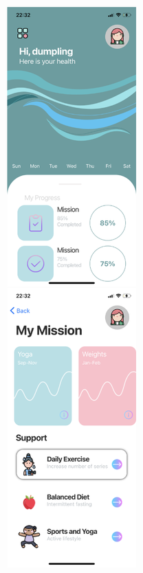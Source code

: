 <img width="300"  src="IMG_4260.PNG">
<img width="300"  src="IMG_4261.PNG">
<img width="300"  src="IMG_4262.PNG>


